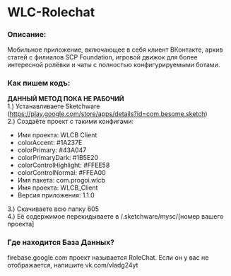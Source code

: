 # WLC-Rolechat
### Описание:
Мобильное приложение, включающее в себя клиент ВКонтакте, архив статей с филиалов SCP Foundation, игровой движок для более интересной ролёвки и чаты с полностью конфигурируемыми ботами.
### Как пишем кодъ:
<b>ДАННЫЙ МЕТОД ПОКА НЕ РАБОЧИЙ</b><BR>
1.) Устанавливаете Sketchware (https://play.google.com/store/apps/details?id=com.besome.sketch)<br>
2.) Создаёте проект с такими конфигами:
- Имя проекта: WLCB Client
- colorAccent: #1A237E
- colorPrimary: #43A047
- colorPrimaryDark: #1B5E20
- colorControlHighlight: #FFEE58
- colorControlNormal: #FFEA00
- Имя пакета: com.progoi.wlcb
- Имя проекта: WLCB_Client
- Версия приложения: 1.1.0

3.) Скачиваете всю папку 605 <br>
4.) Её содержимое перекидываете в /.sketchware/mysc/[номер вашего проекта]<br>
### Где находится База Данных?
firebase.google.com проект называется RoleChat. Если он у вас не отображается, напишите vk.com/vladg24yt
